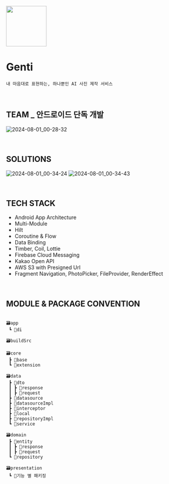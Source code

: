 <p align="left"><img src="https://github.com/user-attachments/assets/15e61bb6-dfdc-4d56-a7ed-af05f21144b8" height=110></p>

# Genti
```
내 마음대로 표현하는, 하나뿐인 AI 사진 제작 서비스
```

<br>

## TEAM _ 안드로이드 단독 개발
![2024-08-01_00-28-32](https://github.com/user-attachments/assets/5179534b-09d6-428d-aa67-92afd1163cc7)

<br>

## SOLUTIONS
![2024-08-01_00-34-24](https://github.com/user-attachments/assets/649fb66d-6788-4d6c-a6de-f4b673f9623b)
![2024-08-01_00-34-43](https://github.com/user-attachments/assets/897c4340-d6d9-4f1a-b9bd-ff4c69675864)

<br>

## TECH STACK
- Android App Architecture
- Multi-Module
- Hilt
- Coroutine & Flow
- Data Binding
- Timber,  Coil,  Lottie
- Firebase Cloud Messaging
- Kakao Open API
- AWS S3 with Presigned Url
- Fragment Navigation, PhotoPicker, FileProvider, RenderEffect

<br>

## MODULE & PACKAGE CONVENTION
```

🗃️app
 ┗ 📂di

🗃️buildSrc

🗃️core
 ┣ 📂base
 ┗ 📂extension

🗃️data
 ┣ 📂dto
 ┃ ┣ 📂response
 ┃ ┣ 📂request
 ┣ 📂datasource
 ┣ 📂datasourceImpl
 ┣ 📂interceptor
 ┣ 📂local
 ┣ 📂repositoryImpl
 ┗ 📂service

🗃️domain
 ┣ 📂entity
 ┃ ┣ 📂response
 ┃ ┣ 📂request
 ┗ 📂repository

🗃️presentation
 ┗ 📂기능 별 패키징

```

<br>


